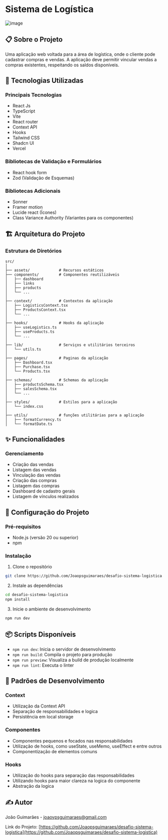# Sistema de Logística

![image](https://github.com/user-attachments/assets/b084b41b-9b6f-4441-b5b4-2aeca87d6e23)


## 📋 Sobre o Projeto

Uma aplicação web voltada para a área de logística, onde o cliente pode cadastrar compras e vendas. A aplicação deve permitir vincular vendas a compras existentes, respeitando os saldos disponíveis.

## 🚀 Tecnologias Utilizadas

### Principais Tecnologias

- React Js
- TypeScript
- Vite
- React router
- Context API
- Hooks
- Tailwind CSS
- Shadcn UI
- Vercel

### Bibliotecas de Validação e Formulários

- React hook form
- Zod (Validação de Esquemas)

### Bibliotecas Adicionais

- Sonner
- Framer motion
- Lucide react (Ícones)
- Class Variance Authority (Variantes para os componentes)

## 🏗️ Arquitetura do Projeto

### Estrutura de Diretórios

```
src/
│
├── assets/             # Recursos estáticos
├── components/         # Componentes reutilizáveis
│   ├── dashboard
│   ├── links
│   ├── products
│   └── ...
│
├── context/            # Contextos da aplicação
│   ├── LogisticsContext.tsx
│   ├── ProductsContext.tsx
│   └── ...
│
├── hooks/              # Hooks da aplicação
│   ├── useLogistics.ts
│   ├── useProducts.ts
│   └── ...
│
├── lib/                # Serviços e utilitários terceiros
│   └── utils.ts
│
├── pages/              # Paginas da aplicação
│   ├── Dashboard.tsx
│   ├── Purchase.tsx
│   └── Products.tsx
│
├── schemas/            # Schemas da aplicação
│   ├── productsSchema.tsx
│   ├── salesSchema.tsx
│   └── ...
│
├── styles/             # Estilos para a aplicação
│   └── index.css
│
├── utils/              # funções utilitárias para a aplicação
│   ├── formatCurrency.ts
│   └── formatDate.ts
```

## ✨ Funcionalidades

### Gerenciamento

- Criação das vendas
- Listagem das vendas
- Vinculação das vendas
- Criação das compras
- Listagem das compras
- Dashboard de cadastro gerais
- Listagem de vínculos realizados

## 🔧 Configuração do Projeto

### Pré-requisitos

- Node.js (versão 20 ou superior)
- npm

### Instalação

1. Clone o repositório

```bash
git clone https://github.com/Joaopsguimaraes/desafio-sistema-logistica.git
```

2. Instale as dependências

```bash
cd desafio-sistema-logistica
npm install
```

3. Inicie o ambiente de desenvolvimento

```bash
npm run dev
```

## 📦 Scripts Disponíveis

- `npm run dev`: Inicia o servidor de desenvolvimento
- `npm run build`: Compila o projeto para produção
- `npm run preview`: Visualiza a build de produção localmente
- `npm run lint`: Executa o linter

## 📝 Padrões de Desenvolvimento

### Context

- Utilização da Context API
- Separação de responsabilidades e logica
- Persistência em local storage

### Componentes

- Componentes pequenos e focados nas responsabilidades
- Utilização de hooks, como useState, useMemo, useEffect e entre outros
- Componentização de elementos comuns

### Hooks

- Utilização do hooks para separação das responsabilidades
- Utilizando hooks para maior clareza na logica do componente
- Abstração da logica

## ✍️ Autor

João Guimarães - joaovpsguimaraes@gmail.com

Link do Projeto: [https://github.com/Joaopsguimaraes/desafio-sistema-logistica](https://github.com/Joaopsguimaraes/desafio-sistema-logistica)

